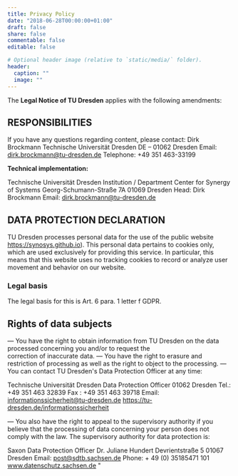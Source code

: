 ```yaml
---
title: Privacy Policy
date: "2018-06-28T00:00:00+01:00"
draft: false
share: false
commentable: false
editable: false

# Optional header image (relative to `static/media/` folder).
header:
  caption: ""
  image: ""
---
```


<!-- Add your privacy policy here and set `draft: false` to publish it. Otherwise, delete this file if you don't need it. -->

The **Legal Notice of TU Dresden** applies with the following amendments:

## RESPONSIBILITIES

If you have any questions regarding content, please contact:
Dirk Brockmann
Technische Universität Dresden
DE – 01062 Dresden
Email: dirk.brockmann@tu-dresden.de
Telephone: +49 351 463-33199

**Technical implementation:**

Technische Universität Dresden
Institution / Department
Center for Synergy of Systems
Georg-Schumann-Straße 7A
01069 Dresden
Head: Dirk Brockmann
Email: dirk.brockmann@tu-dresden.de

## DATA PROTECTION DECLARATION

TU Dresden processes personal data for the use of the public website https://synosys.github.io). This personal data pertains to cookies only, which are used exclusively for providing this service. In particular, this means that this website uses no tracking cookies to record or analyze user movement and behavior on our website.

### Legal basis

The legal basis for this is Art. 6 para. 1 letter f GDPR.

## Rights of data subjects

— You have the right to obtain information from TU Dresden on the data processed concerning you and/or to request the  
 correction of inaccurate data.
— You have the right to erasure and restriction of processing as well as the right to object to the processing.
— You can contact TU Dresden's Data Protection Officer at any time:

Technische Universität Dresden
Data Protection Officer
01062 Dresden
Tel.: +49 351 463 32839
Fax : +49 351 463 39718
Email: informationssicherheit@tu-dresden.de
https://tu-dresden.de/informationssicherheit

— You also have the right to appeal to the supervisory authority if you believe that the processing of data concerning your person does not comply with the law. The supervisory authority for data protection is:

Saxon Data Protection Officer
Dr. Juliane Hundert
Devrientstraße 5
01067 Dresden
Email: post@sdtb.sachsen.de
Phone: + 49 (0) 35185471 101
www.datenschutz.sachsen.de
"
